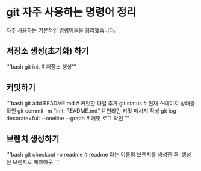 # git 자주 사용하는 명령어 정리
자주 사용하는 기본적인 명령어들을 정리했습니다.

## 저장소 생성(초기화) 하기
'''bash
git init  # 저장소 생성'''

## 커밋하기
'''bash
git add README.md  # 커밋할 파일 추가
git status  # 현재 스테이지 상태를 확인
git commit -m "init: README.md"  # 인라인 커밋 메시지 작성
git log --decorate=full --oneline --graph  # 커밋 로그 확인
'''

## 브랜치 생성하기
'''bash
git checkout -b readme  # readme 라는 이름의 브랜치를 생성한 후, 생성된 브랜치로 체크아웃
'''
